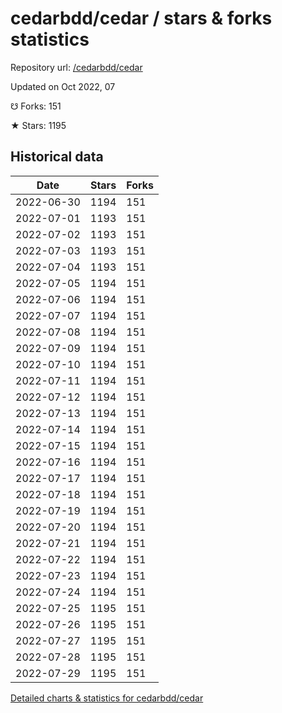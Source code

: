# cedarbdd/cedar / stars & forks statistics

Repository url: [/cedarbdd/cedar](https://github.com/cedarbdd/cedar)

Updated on Oct 2022, 07

☋ Forks: 151

★ Stars: 1195

## Historical data
| Date | Stars | Forks |
|------|-------|-------|
| 2022-06-30 | 1194 | 151 | 
| 2022-07-01 | 1193 | 151 | 
| 2022-07-02 | 1193 | 151 | 
| 2022-07-03 | 1193 | 151 | 
| 2022-07-04 | 1193 | 151 | 
| 2022-07-05 | 1194 | 151 | 
| 2022-07-06 | 1194 | 151 | 
| 2022-07-07 | 1194 | 151 | 
| 2022-07-08 | 1194 | 151 | 
| 2022-07-09 | 1194 | 151 | 
| 2022-07-10 | 1194 | 151 | 
| 2022-07-11 | 1194 | 151 | 
| 2022-07-12 | 1194 | 151 | 
| 2022-07-13 | 1194 | 151 | 
| 2022-07-14 | 1194 | 151 | 
| 2022-07-15 | 1194 | 151 | 
| 2022-07-16 | 1194 | 151 | 
| 2022-07-17 | 1194 | 151 | 
| 2022-07-18 | 1194 | 151 | 
| 2022-07-19 | 1194 | 151 | 
| 2022-07-20 | 1194 | 151 | 
| 2022-07-21 | 1194 | 151 | 
| 2022-07-22 | 1194 | 151 | 
| 2022-07-23 | 1194 | 151 | 
| 2022-07-24 | 1194 | 151 | 
| 2022-07-25 | 1195 | 151 | 
| 2022-07-26 | 1195 | 151 | 
| 2022-07-27 | 1195 | 151 | 
| 2022-07-28 | 1195 | 151 | 
| 2022-07-29 | 1195 | 151 | 


[Detailed charts & statistics for cedarbdd/cedar](https://reviewgithub.com/rep/cedarbdd/cedar)
